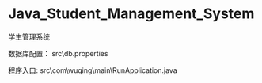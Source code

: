 # Java_Student_Management_System
 学生管理系统

 数据库配置：
 src\db.properties

程序入口:
src\com\wuqing\main\RunApplication.java